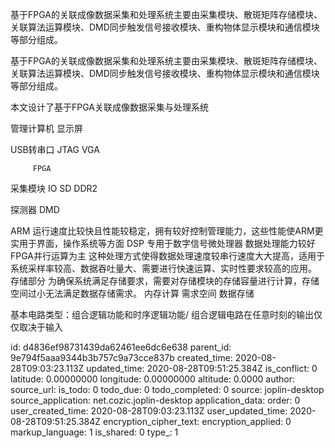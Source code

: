基于FPGA的关联成像数据采集和处理系统主要由采集模块、散斑矩阵存储模块、关联算法运算模块、DMD同步触发信号接收模块、重构物体显示模块和通信模块等部分组成。

基于FPGA的关联成像数据采集和处理系统主要由采集模块、散斑矩阵存储模块、关联算法运算模块、DMD同步触发信号接收模块、重构物体显示模块和通信模块等部分组成。

本文设计了基于FPGA关联成像数据采集与处理系统

管理计算机       显示屏

USB转串口 JTAG    VGA

		 FPGA
		 
采集模块 IO  SD DDR2

探测器  DMD

ARM 运行速度比较快且性能较稳定，拥有较好控制管理能力，这些性能使ARM更实用于界面，操作系统等方面
DSP 专用于数字信号微处理器 数据处理能力较好 FPGA并行运算为主 这种处理方式使得数据处理速度较串行速度大大提高，适用于系统采样率较高、数据吞吐量大、需要进行快速运算、实时性要求较高的应用。
存储部分 为确保系统满足存储要求，需要对存储模块的存储容量进行计算，存储空间过小无法满足数据存储需求。
内存计算 需求空间
数据存储

基本电路类型：组合逻辑功能和时序逻辑功能/
组合逻辑电路在任意时刻的输出仅仅取决于输入

id: d4836ef98731439da62461ee6dc6e638
parent_id: 9e794f5aaa9344b3b757c9a73cce837b
created_time: 2020-08-28T09:03:23.113Z
updated_time: 2020-08-28T09:51:25.384Z
is_conflict: 0
latitude: 0.00000000
longitude: 0.00000000
altitude: 0.0000
author: 
source_url: 
is_todo: 0
todo_due: 0
todo_completed: 0
source: joplin-desktop
source_application: net.cozic.joplin-desktop
application_data: 
order: 0
user_created_time: 2020-08-28T09:03:23.113Z
user_updated_time: 2020-08-28T09:51:25.384Z
encryption_cipher_text: 
encryption_applied: 0
markup_language: 1
is_shared: 0
type_: 1